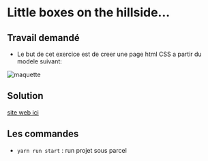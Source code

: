 # Little boxes on the hillside...

## Travail demandé
+ Le but de cet exercice est de creer une page html CSS a partir du modele suivant:  

![maquette](http://images.innoveduc.fr/integration_parcours/css/css_box_model/maquette-box-model.png 'maquette')

## Solution 
[site web ici](https://hillside-dgwebcreation.netlify.app 'maquette')

## Les commandes
+ ```yarn run start``` : run projet sous parcel

